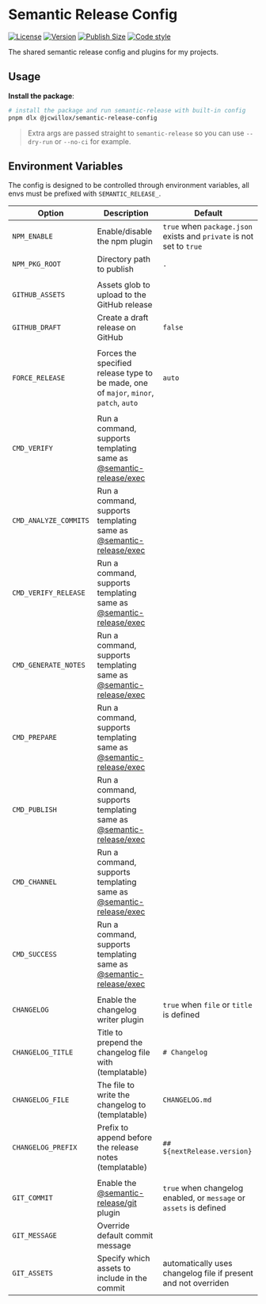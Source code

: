 # Semantic Release Config

[![License](https://img.shields.io/github/license/jcwillox/semantic-release-config?style=flat-square)](https://github.com/jcwillox/semantic-release-config/blob/main/LICENSE)
[![Version](https://img.shields.io/npm/v/%40jcwillox%2Fsemantic-release-config?style=flat-square)](https://www.npmjs.com/package/@jcwillox/semantic-release-config)
[![Publish Size](https://flat.badgen.net/packagephobia/publish/@jcwillox/semantic-release-config)](https://packagephobia.com/result?p=@jcwillox/semantic-release-config)
[![Code style](https://img.shields.io/badge/code_style-prettier-ff69b4.svg?style=flat-square)](https://github.com/prettier/prettier)

The shared semantic release config and plugins for my projects.

## Usage

**Install the package**:

```bash
# install the package and run semantic-release with built-in config
pnpm dlx @jcwillox/semantic-release-config
```

> Extra args are passed straight to `semantic-release` so you can use `--dry-run` or `--no-ci` for example.

## Environment Variables

The config is designed to be controlled through environment variables, all envs must be prefixed with `SEMANTIC_RELEASE_`.

| Option                | Description                                                                                                                     | Default                                                              |
| --------------------- | ------------------------------------------------------------------------------------------------------------------------------- | -------------------------------------------------------------------- |
| `NPM_ENABLE`          | Enable/disable the npm plugin                                                                                                   | `true` when `package.json` exists and `private` is not set to `true` |
| `NPM_PKG_ROOT`        | Directory path to publish                                                                                                       | `.`                                                                  |
|                       |                                                                                                                                 |                                                                      |
| `GITHUB_ASSETS`       | Assets glob to upload to the GitHub release                                                                                     |                                                                      |
| `GITHUB_DRAFT`        | Create a draft release on GitHub                                                                                                | `false`                                                              |
|                       |                                                                                                                                 |                                                                      |
| `FORCE_RELEASE`       | Forces the specified release type to be made, one of `major`, `minor`, `patch`, `auto`                                          | `auto`                                                               |
|                       |                                                                                                                                 |                                                                      |
| `CMD_VERIFY`          | Run a command, supports templating same as [@semantic-release/exec](https://github.com/semantic-release/exec#verifyreleasecmd)  |                                                                      |
| `CMD_ANALYZE_COMMITS` | Run a command, supports templating same as [@semantic-release/exec](https://github.com/semantic-release/exec#analyzecommitscmd) |                                                                      |
| `CMD_VERIFY_RELEASE`  | Run a command, supports templating same as [@semantic-release/exec](https://github.com/semantic-release/exec#verifyreleasecmd)  |                                                                      |
| `CMD_GENERATE_NOTES`  | Run a command, supports templating same as [@semantic-release/exec](https://github.com/semantic-release/exec#generatenotescmd)  |                                                                      |
| `CMD_PREPARE`         | Run a command, supports templating same as [@semantic-release/exec](https://github.com/semantic-release/exec#preparecmd)        |                                                                      |
| `CMD_PUBLISH`         | Run a command, supports templating same as [@semantic-release/exec](https://github.com/semantic-release/exec#publishcmd)        |                                                                      |
| `CMD_CHANNEL`         | Run a command, supports templating same as [@semantic-release/exec](https://github.com/semantic-release/exec#addchannelcmd)     |                                                                      |
| `CMD_SUCCESS`         | Run a command, supports templating same as [@semantic-release/exec](https://github.com/semantic-release/exec#successcmd)        |                                                                      |
|                       |                                                                                                                                 |                                                                      |
| `CHANGELOG`           | Enable the changelog writer plugin                                                                                              | `true` when `file` or `title` is defined                             |
| `CHANGELOG_TITLE`     | Title to prepend the changelog file with (templatable)                                                                          | `# Changelog`                                                        |
| `CHANGELOG_FILE`      | The file to write the changelog to (templatable)                                                                                | `CHANGELOG.md`                                                       |
| `CHANGELOG_PREFIX`    | Prefix to append before the release notes (templatable)                                                                         | `## ${nextRelease.version}`                                          |
|                       |                                                                                                                                 |                                                                      |
| `GIT_COMMIT`          | Enable the [@semantic-release/git](https://github.com/semantic-release/git) plugin                                              | `true` when changelog enabled, or `message` or `assets` is defined   |
| `GIT_MESSAGE`         | Override default commit message                                                                                                 |                                                                      |
| `GIT_ASSETS`          | Specify which assets to include in the commit                                                                                   | automatically uses changelog file if present and not overriden       |

